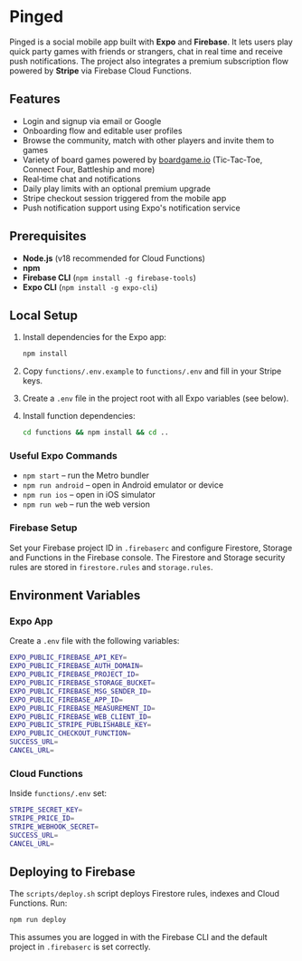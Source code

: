 # Pinged

Pinged is a social mobile app built with **Expo** and **Firebase**. It lets users play quick party games with friends or strangers, chat in real time and receive push notifications. The project also integrates a premium subscription flow powered by **Stripe** via Firebase Cloud Functions.

## Features

- Login and signup via email or Google
- Onboarding flow and editable user profiles
- Browse the community, match with other players and invite them to games
- Variety of board games powered by [boardgame.io](https://boardgame.io) (Tic‑Tac‑Toe, Connect Four, Battleship and more)
- Real‑time chat and notifications
- Daily play limits with an optional premium upgrade
- Stripe checkout session triggered from the mobile app
- Push notification support using Expo's notification service

## Prerequisites

- **Node.js** (v18 recommended for Cloud Functions)
- **npm**
- **Firebase CLI** (`npm install -g firebase-tools`)
- **Expo CLI** (`npm install -g expo-cli`)

## Local Setup

1. Install dependencies for the Expo app:

   ```bash
   npm install
   ```

2. Copy `functions/.env.example` to `functions/.env` and fill in your Stripe keys.
3. Create a `.env` file in the project root with all Expo variables (see below).
4. Install function dependencies:

   ```bash
   cd functions && npm install && cd ..
   ```

### Useful Expo Commands

- `npm start` – run the Metro bundler
- `npm run android` – open in Android emulator or device
- `npm run ios` – open in iOS simulator
- `npm run web` – run the web version

### Firebase Setup

Set your Firebase project ID in `.firebaserc` and configure Firestore, Storage and Functions in the Firebase console. The Firestore and Storage security rules are stored in `firestore.rules` and `storage.rules`.

## Environment Variables

### Expo App
Create a `.env` file with the following variables:

```bash
EXPO_PUBLIC_FIREBASE_API_KEY=
EXPO_PUBLIC_FIREBASE_AUTH_DOMAIN=
EXPO_PUBLIC_FIREBASE_PROJECT_ID=
EXPO_PUBLIC_FIREBASE_STORAGE_BUCKET=
EXPO_PUBLIC_FIREBASE_MSG_SENDER_ID=
EXPO_PUBLIC_FIREBASE_APP_ID=
EXPO_PUBLIC_FIREBASE_MEASUREMENT_ID=
EXPO_PUBLIC_FIREBASE_WEB_CLIENT_ID=
EXPO_PUBLIC_STRIPE_PUBLISHABLE_KEY=
EXPO_PUBLIC_CHECKOUT_FUNCTION=
SUCCESS_URL=
CANCEL_URL=
```

### Cloud Functions
Inside `functions/.env` set:

```bash
STRIPE_SECRET_KEY=
STRIPE_PRICE_ID=
STRIPE_WEBHOOK_SECRET=
SUCCESS_URL=
CANCEL_URL=
```

## Deploying to Firebase

The `scripts/deploy.sh` script deploys Firestore rules, indexes and Cloud Functions. Run:

```bash
npm run deploy
```

This assumes you are logged in with the Firebase CLI and the default project in `.firebaserc` is set correctly.

